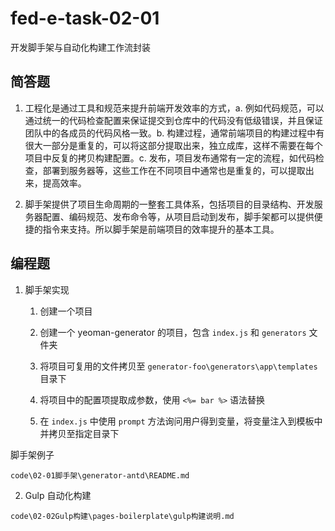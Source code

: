 # fed-e-task-02-01

开发脚手架与自动化构建工作流封装

## 简答题

1. 工程化是通过工具和规范来提升前端开发效率的方式，a. 例如代码规范，可以通过统一的代码检查配置来保证提交到仓库中的代码没有低级错误，并且保证团队中的各成员的代码风格一致。b. 构建过程，通常前端项目的构建过程中有很大一部分是重复的，可以将这部分提取出来，独立成库，这样不需要在每个项目中反复的拷贝构建配置。c. 发布，项目发布通常有一定的流程，如代码检查，部署到服务器等，这些工作在不同项目中通常也是重复的，可以提取出来，提高效率。

2. 脚手架提供了项目生命周期的一整套工具体系，包括项目的目录结构、开发服务器配置、编码规范、发布命令等，从项目启动到发布，脚手架都可以提供便捷的指令来支持。所以脚手架是前端项目的效率提升的基本工具。

## 编程题

1. 脚手架实现

   1. 创建一个项目

   2. 创建一个 yeoman-generator 的项目，包含 `index.js` 和 `generators` 文件夹

   3. 将项目可复用的文件拷贝至 `generator-foo\generators\app\templates` 目录下

   4. 将项目中的配置项提取成参数，使用 `<%= bar %>` 语法替换

   5. 在 `index.js` 中使用 `prompt` 方法询问用户得到变量，将变量注入到模板中并拷贝至指定目录下

脚手架例子

`code\02-01脚手架\generator-antd\README.md`

2) Gulp 自动化构建

`code\02-02Gulp构建\pages-boilerplate\gulp构建说明.md`
